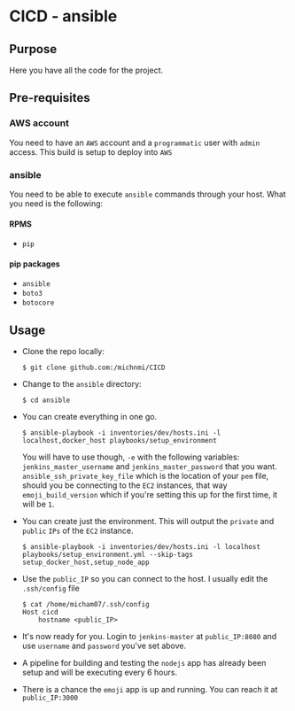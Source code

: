 # CICD - ansible

## Purpose
Here you have all the code for the project.

## Pre-requisites
### AWS account
You need to have an `AWS` account and a `programmatic` user with `admin` access. This build is setup to deploy into `AWS`
### ansible
You need to be able to execute `ansible` commands through your host. 
What you need is the following: 
#### RPMS
- `pip`
#### pip packages
- `ansible`
- `boto3`
- `botocore`

## Usage

- Clone the repo locally:

    ```
    $ git clone github.com:/michnmi/CICD
    ```

- Change to the `ansible` directory:

    ```
    $ cd ansible
    ```

- You can create everything in one go. 
    ```
    $ ansible-playbook -i inventories/dev/hosts.ini -l localhost,docker_host playbooks/setup_environment
    ```
    You will have to use though, `-e` with the following variables: 
    `jenkins_master_username` and `jenkins_master_password` that you want. 
    `ansible_ssh_private_key_file` which is the location of your `pem` file, should you be connecting to the `EC2` instances, that way
    `emoji_build_version` which if you're setting this up for the first time, it will be `1`.

- You can create just the environment. This will output the `private` and `public` `IPs` of the `EC2` instance. 
    ```
    $ ansible-playbook -i inventories/dev/hosts.ini -l localhost playbooks/setup_environment.yml --skip-tags setup_docker_host,setup_node_app
    ```

- Use the `public_IP` so you can connect to the host. I usually edit the `.ssh/config` file
    ```
    $ cat /home/micham07/.ssh/config 
    Host cicd
        hostname <public_IP>
    ```
- It's now ready for you. Login to `jenkins-master` at `public_IP:8080` and use `username` and `password` you've set above. 
- A pipeline for building and testing the `nodejs` app has already been setup and will be executing every 6 hours. 
- There is a chance the `emoji` app is up and running. You can reach it at `public_IP:3000`
